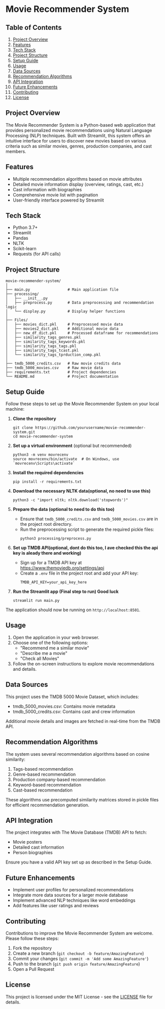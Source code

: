 # Movie Recommender System

## Table of Contents

1. [Project Overview](#project-overview)
2. [Features](#features)
3. [Tech Stack](#tech-stack)
4. [Project Structure](#project-structure)
5. [Setup Guide](#setup-guide)
6. [Usage](#usage)
7. [Data Sources](#data-sources)
8. [Recommendation Algorithms](#recommendation-algorithms)
9. [API Integration](#api-integration)
10. [Future Enhancements](#future-enhancements)
11. [Contributing](#contributing)
12. [License](#license)

## Project Overview

The Movie Recommender System is a Python-based web application that provides personalized movie recommendations using Natural Language Processing (NLP) techniques. Built with Streamlit, this system offers an intuitive interface for users to discover new movies based on various criteria such as similar movies, genres, production companies, and cast members.

## Features

- Multiple recommendation algorithms based on movie attributes
- Detailed movie information display (overview, ratings, cast, etc.)
- Cast information with biographies
- Comprehensive movie list with pagination
- User-friendly interface powered by Streamlit

## Tech Stack

- Python 3.7+
- Streamlit
- Pandas
- NLTK
- Scikit-learn
- Requests (for API calls)

## Project Structure

```
movie-recommender-system/
│
├── main.py                 # Main application file
├── processing/
│   ├── __init__.py
│   ├── preprocess.py       # Data preprocessing and recommendation logic
│   └── display.py          # Display helper functions
│
├── Files/
│   ├── movies_dict.pkl     # Preprocessed movie data
│   ├── movies2_dict.pkl    # Additional movie data
│   ├── new_df_dict.pkl     # Processed dataframe for recommendations
│   ├── similarity_tags_genres.pkl
│   ├── similarity_tags_keywords.pkl
│   ├── similarity_tags_tags.pkl
│   ├── similarity_tags_tcast.pkl
│   └── similarity_tags_tprduction_comp.pkl
│
├── tmdb_5000_credits.csv   # Raw movie credits data
├── tmdb_5000_movies.csv    # Raw movie data
├── requirements.txt        # Project dependencies
└── README.md               # Project documentation
```

## Setup Guide

Follow these steps to set up the Movie Recommender System on your local machine:

1. **Clone the repository**

   ```
   git clone https://github.com/yourusername/movie-recommender-system.git
   cd movie-recommender-system
   ```

2. **Set up a virtual environment** (optional but recommended)

   ```
   python3 -m venv movrecenv
   source movrecenv/bin/activate  # On Windows, use `movrecenv\Scripts\activate`
   ```

3. **Install the required dependencies**

   ```
   pip install -r requirements.txt
   ```

4. **Download the necessary NLTK data(optional, no need to use this)**

   ```
   python3 -c "import nltk; nltk.download('stopwords')"
   ```

5. **Prepare the data (optional to need to do this too)**

   - Ensure that `tmdb_5000_credits.csv` and `tmdb_5000_movies.csv` are in the project root directory.
   - Run the preprocessing script to generate the required pickle files:
     ```
     python3 processing/preprocess.py
     ```

6. **Set up TMDB API(optional, dont do this too, I ave checked this the api key is aleady there and working)**

   - Sign up for a TMDB API key at https://www.themoviedb.org/settings/api
   - Create a `.env` file in the project root and add your API key:
     ```
     TMDB_API_KEY=your_api_key_here
     ```

7. **Run the Streamlit app (Final step to run) Good luck**
   ```
   streamlit run main.py
   ```

The application should now be running on `http://localhost:8501`.

## Usage

1. Open the application in your web browser.
2. Choose one of the following options:
   - "Recommend me a similar movie"
   - "Describe me a movie"
   - "Check all Movies"
3. Follow the on-screen instructions to explore movie recommendations and details.

## Data Sources

This project uses the TMDB 5000 Movie Dataset, which includes:

- tmdb_5000_movies.csv: Contains movie metadata
- tmdb_5000_credits.csv: Contains cast and crew information

Additional movie details and images are fetched in real-time from the TMDB API.

## Recommendation Algorithms

The system uses several recommendation algorithms based on cosine similarity:

1. Tags-based recommendation
2. Genre-based recommendation
3. Production company-based recommendation
4. Keyword-based recommendation
5. Cast-based recommendation

These algorithms use precomputed similarity matrices stored in pickle files for efficient recommendation generation.

## API Integration

The project integrates with The Movie Database (TMDB) API to fetch:

- Movie posters
- Detailed cast information
- Person biographies

Ensure you have a valid API key set up as described in the Setup Guide.

## Future Enhancements

- Implement user profiles for personalized recommendations
- Integrate more data sources for a larger movie database
- Implement advanced NLP techniques like word embeddings
- Add features like user ratings and reviews

## Contributing

Contributions to improve the Movie Recommender System are welcome. Please follow these steps:

1. Fork the repository
2. Create a new branch (`git checkout -b feature/AmazingFeature`)
3. Commit your changes (`git commit -m 'Add some AmazingFeature'`)
4. Push to the branch (`git push origin feature/AmazingFeature`)
5. Open a Pull Request

## License

This project is licensed under the MIT License - see the [LICENSE](LICENSE) file for details.
